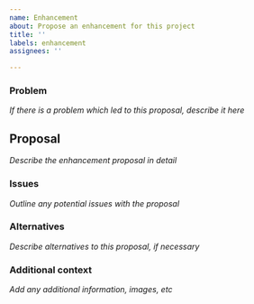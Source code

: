 ```yaml
---
name: Enhancement
about: Propose an enhancement for this project
title: ''
labels: enhancement
assignees: ''

---
```


### Problem
*If there is a problem which led to this proposal, describe it here*

## Proposal
*Describe the enhancement proposal in detail*

### Issues
*Outline any potential issues with the proposal*

### Alternatives
*Describe alternatives to this proposal, if necessary*

### Additional context
*Add any additional information, images, etc*
